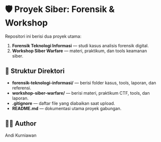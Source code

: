 # 🛡️ Proyek Siber: Forensik & Workshop

Repositori ini berisi dua proyek utama:
1. **Forensik Teknologi Informasi** — studi kasus analisis forensik digital.
2. **Workshop Siber Warfare** — materi, praktikum, dan tools keamanan siber.

## 📂 Struktur Direktori

- **forensik-teknologi-informasi/** — berisi folder kasus, tools, laporan, dan referensi.
- **workshop-siber-warfare/** — berisi materi, praktikum CTF, tools, dan laporan.
- **.gitignore** — daftar file yang diabaikan saat upload.
- **README.md** — dokumentasi utama proyek gabungan.

## 👨‍💻 Author
Andi Kurniawan
